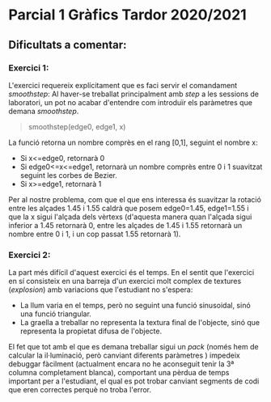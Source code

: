 # Parcial 1 Gràfics Tardor 2020/2021
## Dificultats a comentar:
### Exercici 1:
L'exercici requereix explícitament que es faci servir el comandament *smoothstep*: Al haver-se treballat principalment amb *step* a les sessions de laboratori, un pot no acabar d'entendre com introduïr els paràmetres que demana *smoothstep*.
  >smoothstep(edge0, edge1, x)
  
  La funció retorna un nombre comprès en el rang [0,1], seguint el nombre x:
  * Si x<=edge0, retornarà 0
  * Si edge0<=x<=edge1, retornarà un nombre comprès entre 0 i 1 suavitzat seguint les corbes de Bezier.
  * Si x>=edge1, retornarà 1
  
  Per al nostre problema, com que el que ens interessa és suavitzar la rotació entre les alçades 1.45 i 1.55 caldrà que posem edge0=1.45, edge1=1.55 i que la x sigui l'alçada dels vèrtexs (d'aquesta manera quan l'alçada sigui inferior a 1.45 retornarà 0, entre les alçades de 1.45 i 1.55 retornarà un nombre entre 0 i 1, i un cop passat 1.55 retornarà 1).
  
### Exercici 2:
La part més difícil d'aquest exercici és el temps. En el sentit que l'exercici en sí consisteix en una barreja d'un exercici molt complex de textures (*explosion*) amb variacions que l'estudiant no s'espera:
  * La llum varia en el temps, però no seguint una funció sinusoidal, sinó una funció triangular.
  * La graella a treballar no representa la textura final de l'objecte, sinó que representa la propietat difusa de l'objecte.
  
El fet que tot amb el que es demana treballar sigui un *pack* (només hem de calcular la il·luminació, però canviant diferents paràmetres ) impedeix debuggar fàcilment (actualment encara no he aconseguit tenir la 3ª columna completament blanca), comportant una pèrdua de temps important per a l'estudiant, el qual es pot trobar canviant segments de codi que eren correctes perquè no troba l'error.
